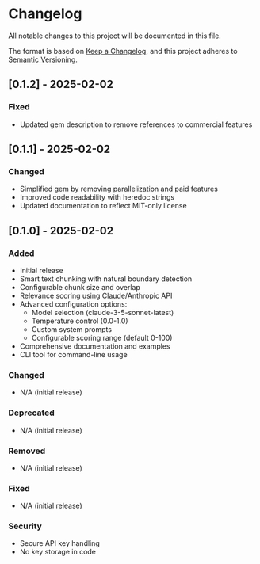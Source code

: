 # Changelog

All notable changes to this project will be documented in this file.

The format is based on [Keep a Changelog](https://keepachangelog.com/en/1.0.0/),
and this project adheres to [Semantic Versioning](https://semver.org/spec/v2.0.0.html).

## [0.1.2] - 2025-02-02

### Fixed

-   Updated gem description to remove references to commercial features

## [0.1.1] - 2025-02-02

### Changed

-   Simplified gem by removing parallelization and paid features
-   Improved code readability with heredoc strings
-   Updated documentation to reflect MIT-only license

## [0.1.0] - 2025-02-02

### Added

-   Initial release
-   Smart text chunking with natural boundary detection
-   Configurable chunk size and overlap
-   Relevance scoring using Claude/Anthropic API
-   Advanced configuration options:
    -   Model selection (claude-3-5-sonnet-latest)
    -   Temperature control (0.0-1.0)
    -   Custom system prompts
    -   Configurable scoring range (default 0-100)
-   Comprehensive documentation and examples
-   CLI tool for command-line usage

### Changed

-   N/A (initial release)

### Deprecated

-   N/A (initial release)

### Removed

-   N/A (initial release)

### Fixed

-   N/A (initial release)

### Security

-   Secure API key handling
-   No key storage in code
